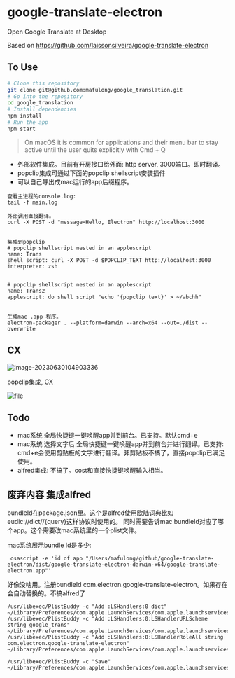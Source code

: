 # google-translate-electron

Open Google Translate at Desktop

Based on https://github.com/laissonsilveira/google-translate-electron

## To Use

```bash
# Clone this repository
git clone git@github.com:mafulong/google_translation.git
# Go into the repository
cd google_translation
# Install dependencies
npm install
# Run the app
npm start
```

> On macOS it is common for applications and their menu bar to stay active until the user quits explicitly with Cmd + Q

- 外部软件集成。目前有开房接口给外面: http server, 3000端口。即时翻译。
- popclip集成可通过下面的popclip shellscript安装插件
- 可以自己导出成mac运行的app后缀程序。

```
查看主进程的console.log:
tail -f main.log

外部调用直接翻译。
curl -X POST -d "message=Hello, Electron" http://localhost:3000


集成到popclip
# popclip shellscript nested in an applescript 
name: Trans
shell script: curl -X POST -d $POPCLIP_TEXT http://localhost:3000
interpreter: zsh


# popclip shellscript nested in an applescript 
name: Trans2
applescript: do shell script "echo '{popclip text}' > ~/abchh"


生成mac .app 程序。
electron-packager . --platform=darwin --arch=x64 --out=./dist --overwrite
```



## CX

![image-20230630104903336](https://cdn.jsdelivr.net/gh/mafulong/mdPic@vv8/v8/202306301049621.png)



popclip集成, [CX](https://cdn.jsdelivr.net/gh/mafulong/mdPic@vv8/v8/202306301120951.gif)



![file](https://cdn.jsdelivr.net/gh/mafulong/mdPic@vv8/v8/202306301126598.gif)

## Todo

- mac系统 全局快捷键一键唤醒app并到前台。已支持。默认cmd+e
- mac系统 选择文字后 全局快捷键一键唤醒app并到前台并进行翻译。已支持: cmd+e会使用剪贴板的文字进行翻译。非剪贴板不搞了，直接popclip已满足使用。
- alfred集成: 不搞了。cost和直接快捷键唤醒输入相当。

## 废弃内容 集成alfred

bundleId在package.json里。这个是alfred使用欧陆词典比如eudic://dict//{query}这样协议时使用的。 同时需要告诉mac bundleId对应了哪个app。这个需要改mac系统里的一个plist文件。


mac系统展示bundle Id是多少: 
```
 osascript -e 'id of app "/Users/mafulong/github/google-translate-electron/dist/google-translate-electron-darwin-x64/google-translate-electron.app"'
```


好像没啥用。注册bundleId com.electron.google-translate-electron。如果存在会自动替换的。不搞alfred了
```
/usr/libexec/PlistBuddy -c "Add :LSHandlers:0 dict" ~/Library/Preferences/com.apple.LaunchServices/com.apple.launchservices.secure.plist
/usr/libexec/PlistBuddy -c "Add :LSHandlers:0:LSHandlerURLScheme string google_trans" ~/Library/Preferences/com.apple.LaunchServices/com.apple.launchservices.secure.plist
/usr/libexec/PlistBuddy -c "Add :LSHandlers:0:LSHandlerRoleAll string com.electron.google-translate-electron" ~/Library/Preferences/com.apple.LaunchServices/com.apple.launchservices.secure.plist

/usr/libexec/PlistBuddy -c "Save" ~/Library/Preferences/com.apple.LaunchServices/com.apple.launchservices.secure.plist
```
